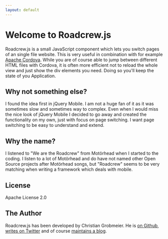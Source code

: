 ```yaml
---
layout: default
---
```


Welcome to Roadcrew.js
======================

Roadcrew.js is a small JavaScript component which lets you switch pages of an single file website.
This is very useful in combination with for example <a href="http://cordova.apache.org">Apache Cordova</a>.
While you are of course able to jump between different HTML files with Cordova, it is often more efficient
not to reload the whole view and just show the div elements you need. Doing so you'll keep the state of you
Application.

Why not something else?
-----------------------

I found the idea first in jQuery Mobile. I am not a huge fan of it as it was sometimes slow and sometimes
way to complex. Even when I would miss the nice look of jQuery Mobile I decided to go away and created the
functionality on my own, just with focus on page switching. I want page switching to be easy to understand
and extend.

Why the name?
-------------

I listened to "We are the Roadcrew" from Motörhead when I started to the coding. I listen to a lot of
Motörhead and do have not named other Open Source projects after Motörhead songs, but "Roadcrew" seems
to be very matching when writing a framework which deals with mobile.

License
-------

Apache License 2.0


The Author
----------

Roadcrew.js has been developed by Christian Grobmeier. He is [on Github](https://github.com/grobmeier),
[writes on Twitter](http://twitter.com/grobmeier) and of course [maintains a blog](http://www.grobmeier.de).

